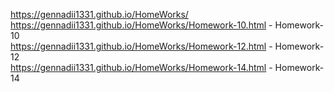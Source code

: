  https://gennadii1331.github.io/HomeWorks/ <br>
 https://gennadii1331.github.io/HomeWorks/Homework-10.html - Homework-10<br>
 https://gennadii1331.github.io/HomeWorks/Homework-12.html - Homework-12<br>
 https://gennadii1331.github.io/HomeWorks/Homework-14.html - Homework-14<br>
 
 
